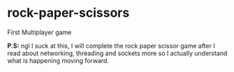 # rock-paper-scissors

First Multiplayer game

**P.S:** ngl I suck at this, I will complete the rock paper scissor game after I read about networking, threading and sockets more so I actually understand what is happening moving forward.
